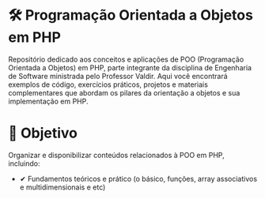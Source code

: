 # 🛠️ Programação Orientada a Objetos em PHP
Repositório dedicado aos conceitos e aplicações de POO (Programação Orientada a Objetos) em PHP, parte integrante da disciplina de Engenharia de Software ministrada pelo Professor Valdir. Aqui você encontrará exemplos de código, exercícios práticos, projetos e materiais complementares que abordam os pilares da orientação a objetos e sua implementação em PHP.

# 🎯 Objetivo
Organizar e disponibilizar conteúdos relacionados à POO em PHP, incluindo:
- ✔ Fundamentos teóricos e prático (o básico, funções, array associativos e multidimensionais e etc)